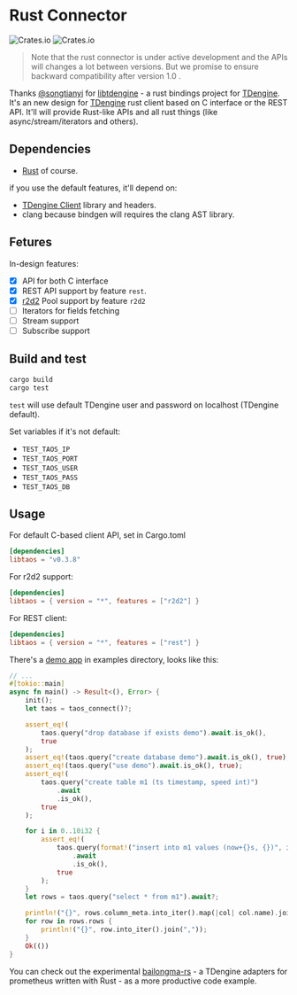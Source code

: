 # Rust Connector

![Crates.io](https://img.shields.io/crates/v/libtaos) ![Crates.io](https://img.shields.io/crates/d/libtaos)

> Note that the rust connector is under active development and the APIs will changes a lot between versions. But we promise to ensure backward compatibility after version 1.0 .

Thanks [@songtianyi](https://github.com/songtianyi) for [libtdengine](https://github.com/songtianyi/tdengine-rust-bindings) - a rust bindings project for [TDengine]. It's an new design for [TDengine] rust client based on C interface or the REST API. It'll will provide Rust-like APIs and all rust things (like async/stream/iterators and others).

## Dependencies

- [Rust](https://www.rust-lang.org/learn/get-started) of course.

if you use the default features, it'll depend on:

- [TDengine Client](https://www.taosdata.com/cn/getting-started/#%E9%80%9A%E8%BF%87%E5%AE%89%E8%A3%85%E5%8C%85%E5%AE%89%E8%A3%85)  library and headers.
- clang because bindgen will requires the clang AST library.

## Fetures

In-design features:

- [x] API for both C interface
- [x] REST API support by feature `rest`.
- [x] [r2d2] Pool support by feature `r2d2`
- [ ] Iterators for fields fetching
- [ ] Stream support
- [ ] Subscribe support

## Build and test

```sh
cargo build
cargo test
```

`test` will use default TDengine user and password on localhost (TDengine default).

Set variables if it's not default:

- `TEST_TAOS_IP`
- `TEST_TAOS_PORT`
- `TEST_TAOS_USER`
- `TEST_TAOS_PASS`
- `TEST_TAOS_DB`

## Usage

For default C-based client API, set in Cargo.toml

```toml
[dependencies]
libtaos = "v0.3.8"
```

For r2d2 support:

```toml
[dependencies]
libtaos = { version = "*", features = ["r2d2"] }
```

For REST client:

```toml
[dependencies]
libtaos = { version = "*", features = ["rest"] }
```

There's a [demo app](https://github.com/taosdata/libtaos-rs/blob/main/examples/demo.rs) in examples directory, looks like this:

```rust
// ...
#[tokio::main]
async fn main() -> Result<(), Error> {
    init();
    let taos = taos_connect()?;

    assert_eq!(
        taos.query("drop database if exists demo").await.is_ok(),
        true
    );
    assert_eq!(taos.query("create database demo").await.is_ok(), true);
    assert_eq!(taos.query("use demo").await.is_ok(), true);
    assert_eq!(
        taos.query("create table m1 (ts timestamp, speed int)")
            .await
            .is_ok(),
        true
    );

    for i in 0..10i32 {
        assert_eq!(
            taos.query(format!("insert into m1 values (now+{}s, {})", i, i).as_str())
                .await
                .is_ok(),
            true
        );
    }
    let rows = taos.query("select * from m1").await?;

    println!("{}", rows.column_meta.into_iter().map(|col| col.name).join(","));
    for row in rows.rows {
        println!("{}", row.into_iter().join(","));
    }
    Ok(())
}
```

You can check out the experimental [bailongma-rs](https://github.com/taosdata/bailongma-rs) - a TDengine adapters for prometheus written with Rust - as a more productive code example.

[libtaos-rs]: https://github.com/taosdata/libtaos-rs
[TDengine]: https://github.com/taosdata/TDengine
[bailongma-rs]: https://github.com/taosdata/bailongma-rs
[r2d2]: https://crates.io/crates/r2d2